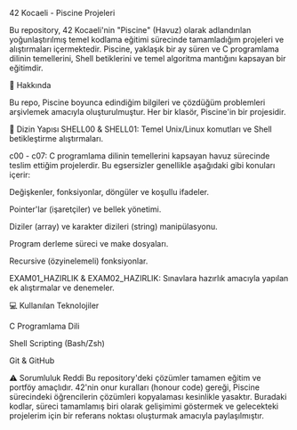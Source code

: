 42 Kocaeli - Piscine Projeleri

Bu repository, 42 Kocaeli'nin "Piscine" (Havuz) olarak adlandırılan yoğunlaştırılmış temel kodlama eğitimi sürecinde tamamladığım projeleri ve alıştırmaları içermektedir. Piscine, yaklaşık bir ay süren ve C programlama dilinin temellerini, Shell betiklerini ve temel algoritma mantığını kapsayan bir eğitimdir.

🚀 Hakkında

Bu repo, Piscine boyunca edindiğim bilgileri ve çözdüğüm problemleri arşivlemek amacıyla oluşturulmuştur. Her bir klasör, Piscine'in bir projesidir.

📂 Dizin Yapısı
SHELL00 & SHELL01: Temel Unix/Linux komutları ve Shell betikleştirme alıştırmaları.

c00 - c07: C programlama dilinin temellerini kapsayan havuz sürecinde teslim ettiğim projelerdir. Bu egsersizler genellikle aşağıdaki gibi konuları içerir:

Değişkenler, fonksiyonlar, döngüler ve koşullu ifadeler.

Pointer'lar (işaretçiler) ve bellek yönetimi.

Diziler (array) ve karakter dizileri (string) manipülasyonu.

Program derleme süreci ve make dosyaları.

Recursive (özyinelemeli) fonksiyonlar.

EXAM01_HAZIRLIK & EXAM02_HAZIRLIK: Sınavlara hazırlık amacıyla yapılan ek alıştırmalar ve denemeler.

💻 Kullanılan Teknolojiler
    
C Programlama Dili

Shell Scripting (Bash/Zsh)

Git & GitHub

⚠️ Sorumluluk Reddi
Bu repository'deki çözümler tamamen eğitim ve portföy amaçlıdır. 42'nin onur kuralları (honour code) gereği, Piscine sürecindeki öğrencilerin çözümleri kopyalaması kesinlikle yasaktır. Buradaki kodlar, süreci tamamlamış biri olarak gelişimimi göstermek ve gelecekteki projelerim için bir referans noktası oluşturmak amacıyla paylaşılmıştır.

